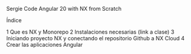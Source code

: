Sergie Code Angular 20 with NX from Scratch

Índice

1 Que es NX y Monorepo
2 Instalaciones necesarias (link a clase)
3 Iniciando proyecto NX y conectando el repositorio Github a NX Cloud
4 Crear las aplicaciones Angular